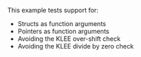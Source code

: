 This example tests support for:

* Structs as function arguments
* Pointers as function arguments
* Avoiding the KLEE over-shift check
* Avoiding the KLEE divide by zero check
